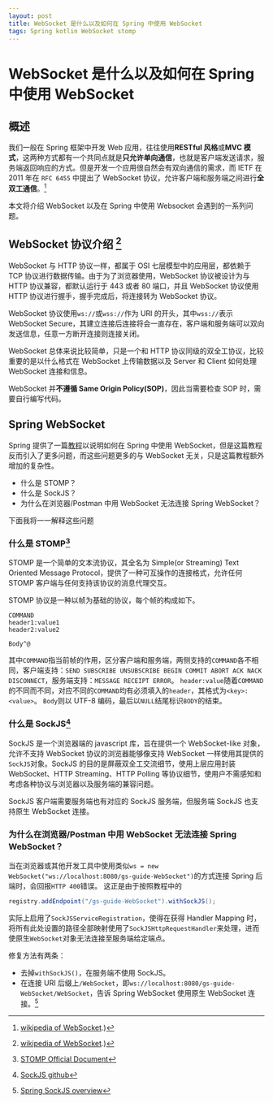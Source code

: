 ```yaml
---
layout: post
title: WebSocket 是什么以及如何在 Spring 中使用 WebSocket
tags: Spring kotlin WebSocket stomp
---
```


# WebSocket 是什么以及如何在 Spring 中使用 WebSocket

## 概述

我们一般在 Spring 框架中开发 Web 应用，往往使用**RESTful 风格**或**MVC 模式**，这两种方式都有一个共同点就是**只允许单向通信**，也就是客户端发送请求，服务端返回响应的方式。但是开发一个应用很自然会有双向通信的需求，而 IETF 在 2011 年在 `RFC 6455` 中提出了 WebSocket 协议，允许客户端和服务端之间进行**全双工通信**。[^websocket]

本文将介绍 WebSocket 以及在 Spring 中使用 Websocket 会遇到的一系列问题。

## WebSocket 协议介绍 [^websocket]

WebSocket 与 HTTP 协议一样，都属于 OSI 七层模型中的应用层，都依赖于 TCP 协议进行数据传输。由于为了浏览器使用，WebSocket 协议被设计为与 HTTP 协议兼容，都默认运行于 443 或者 80 端口，并且 WebSocket 协议使用 HTTP 协议进行握手，握手完成后，将连接转为 WebSocket 协议。

WebSocket 协议使用`ws://`或`wss://`作为 URI 的开头，其中`wss://`表示 WebSocket Secure，其建立连接后连接将会一直存在，客户端和服务端可以双向发送信息，任意一方断开连接则连接关闭。

WebSocket 总体来说比较简单，只是一个和 HTTP 协议同级的双全工协议，比较重要的是以什么格式在 WebSocket 上传输数据以及 Server 和 Client 如何处理 WebSocket 连接和信息。

WebSocket 并**不遵循 Same Origin Policy(SOP)**，因此当需要检查 SOP 时，需要自行编写代码。

## Spring WebSocket

Spring 提供了一篇[教程](https://Spring.io/guides/gs/messaging-stomp-WebSocket/)以说明如何在 Spring 中使用 WebSocket，但是这篇教程反而引入了更多问题，而这些问题更多的与 WebSocket 无关，只是这篇教程额外增加的复杂性。

- 什么是 STOMP？
- 什么是 SockJS？
- 为什么在浏览器/Postman 中用 WebSocket 无法连接 Spring WebSocket？

下面我将一一解释这些问题

### 什么是 STOMP[^stomp]

STOMP 是一个简单的文本流协议，其全名为 Simple(or Streaming) Text Oriented Message Protocol，提供了一种可互操作的连接格式，允许任何 STOMP 客户端与任何支持该协议的消息代理交互。

STOMP 协议是一种以帧为基础的协议，每个帧的构成如下。

```
COMMAND
header1:value1
header2:value2

Body^@
```

其中`COMMAND`指当前帧的作用，区分客户端和服务端，两侧支持的`COMMAND`各不相同，客户端支持：`SEND SUBSCRIBE UNSUBSCRIBE BEGIN COMMIT ABORT ACK NACK DISCONNECT`，服务端支持：`MESSAGE RECEIPT ERROR`。
`header:value`随着`COMMAND`的不同而不同，对应不同的`COMMAND`均有必须填入的`header`，其格式为`<key>:<value>`。
`Body`则以 UTF-8 编码，最后以`NULL`结尾标识`BODY`的结束。

### 什么是 SockJS[^sockjs]

SockJS 是一个浏览器端的 javascript 库，旨在提供一个 WebSocket-like 对象，允许不支持 WebSocket 协议的浏览器能够像支持 WebSocket 一样使用其提供的`SockJS`对象。SockJS 的目的是屏蔽双全工交流细节，使用上层应用封装 WebSocket、HTTP Streaming、HTTP Polling 等协议细节，使用户不需感知和考虑各种协议与浏览器以及服务端的兼容问题。

SockJS 客户端需要服务端也有对应的 SockJS 服务端，但服务端 SockJS 也支持原生 WebSocket 连接。

### 为什么在浏览器/Postman 中用 WebSocket 无法连接 Spring WebSocket？

当在浏览器或其他开发工具中使用类似`ws = new WebSocket("ws://localhost:8080/gs-guide-WebSocket")`的方式连接 Spring 后端时，会回报`HTTP 400`错误。
这正是由于按照教程中的

```java
registry.addEndpoint("/gs-guide-WebSocket").withSockJS();
```

实际上启用了`SockJSServiceRegistration`，使得在获得 Handler Mapping 时，将所有此处设置的路径全部映射使用了`SockJSHttpRequestHandler`来处理，进而使原生`WebSocket`对象无法连接至服务端给定端点。

修复方法有两条：

- 去掉`withSockJS()`，在服务端不使用 SockJS。
- 在连接 URI 后缀上`/WebSocket`，即`ws://localhost:8080/gs-guide-WebSocket/WebSocket`，告诉 Spring WebSocket 使用原生 WebSocket 连接。[^sockjs_spring]


[^websocket]: [wikipedia of WebSocket](https://en.wikipedia.org/wiki/WebSocket#:~:text=WebSocket%20is%20a,Mozilla%2C%20and%20Microsoft).)
[^stomp]: [STOMP Official Document](https://stomp.github.io/stomp-specification-1.2.html)
[^sockjs]: [SockJS github](https://github.com/SockJS/SockJS-client)
[^sockjs_spring]: [Spring SockJS overview](https://docs.spring.io/spring-framework/docs/5.3.x/reference/html/web.html#websocket-fallback-sockjs-overview)
